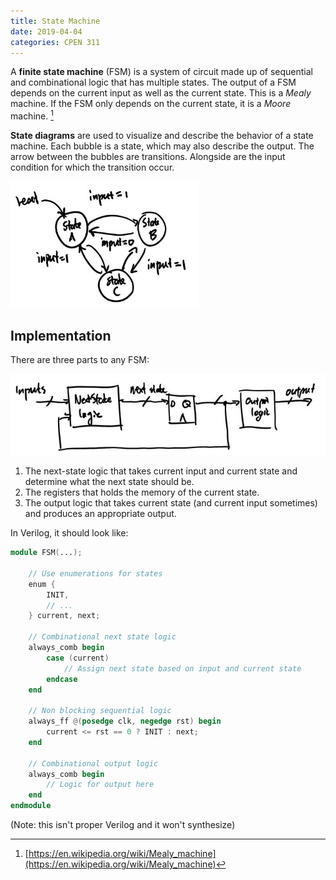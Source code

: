 ```yaml
---
title: State Machine
date: 2019-04-04
categories: CPEN 311
---
```


A **finite state machine** (FSM) is a system of circuit made up of sequential and combinational logic that has multiple states. The output of a FSM depends on the current input as well as the current state. This is a *Mealy* machine. If the FSM only depends on the current state, it is a *Moore* machine. [^fsm]

**State diagrams** are used to visualize and describe the behavior of a state machine. Each bubble is a state, which may also describe the output. The arrow between the bubbles are transitions. Alongside are the input condition for which the transition occur.

<img src="assets/fsm.jpg" alt="fsm diagram" width="300px">

## Implementation

There are three parts to any FSM:

![fsm diagram](assets/fsm2.jpg)

1. The next-state logic that takes current input and current state and determine what the next state should be.
2. The registers that holds the memory of the current state.
3. The output logic that takes current state (and current input sometimes) and produces an appropriate output.

In Verilog, it should look like:

```verilog
module FSM(...);

    // Use enumerations for states
    enum {
        INIT,
        // ...
    } current, next;

    // Combinational next state logic
    always_comb begin
        case (current)
            // Assign next state based on input and current state
        endcase
    end

    // Non blocking sequential logic
    always_ff @(posedge clk, negedge rst) begin
        current <= rst == 0 ? INIT : next;
    end

    // Combinational output logic
    always_comb begin
        // Logic for output here
    end
endmodule
```

(Note: this isn't proper Verilog and it won't synthesize)

[^fsm]: [https://en.wikipedia.org/wiki/Mealy_machine](https://en.wikipedia.org/wiki/Mealy_machine)
